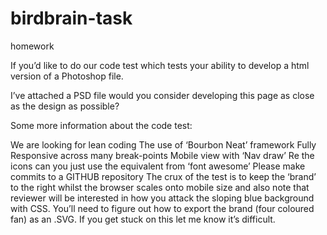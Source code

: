 # birdbrain-task
homework

If you’d like to do our code test which tests your ability to develop a html version of a Photoshop file.
 
I’ve attached a PSD file would you consider developing this page as close as the design as possible?
 
Some more information about the code test:
 
 We are looking for lean coding
The use of ‘Bourbon Neat’ framework
Fully Responsive across many break-points
Mobile view with ‘Nav draw’
Re the icons can you just use the equivalent from ‘font awesome’
Please make commits to a GITHUB repository
The crux of the test is to keep the ‘brand’ to the right whilst the browser scales onto mobile size and also note that reviewer will be interested in how you attack the sloping blue background with CSS.
You’ll need to figure out how to export the brand (four coloured fan) as an .SVG. If you get stuck on this let me know it’s difficult.
